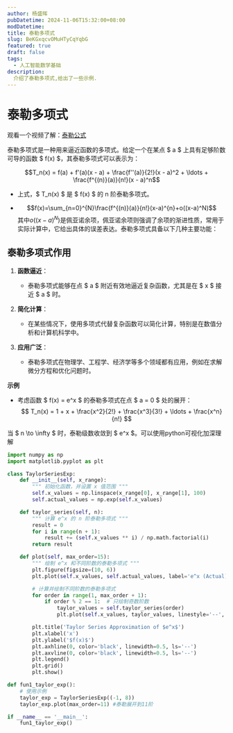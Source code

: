```yaml
---
author: 杨盛晖
pubDatetime: 2024-11-06T15:32:00+08:00
modDatetime: 
title: 泰勒多项式
slug: BeKGxqcvOMuHTyCqYqbG
featured: true
draft: false
tags:
  - 人工智能数学基础
description:
  介绍了泰勒多项式,给出了一些示例.
---
```

# 泰勒多项式

观看一个视频了解：[泰勒公式](https://www.bilibili.com/video/BV1pkxDeqEya/?spm_id_from=333.999.0.0&vd_source=dfdc11f1f47a765503ad9d7cbf293f64)

泰勒多项式是一种用来逼近函数的多项式。给定一个在某点 $ a $ 上具有足够阶数可导的函数 $ f(x) $，其泰勒多项式可以表示为：
  
$$T_n(x) = f(a) + f'(a)(x - a) + \frac{f''(a)}{2!}(x - a)^2 + \ldots + \frac{f^{(n)}(a)}{n!}(x - a)^n$$

- 上式，$ T_n(x) $ 是 $ f(x) $ 的 n 阶泰勒多项式。

- $$f(x)=\sum_{n=0}^{N}\frac{f^{(n)}(a)}{n!}(x-a)^{n}+o((x-a)^N)$$
其中$o((x-a)^N)$是佩亚诺余项，佩亚诺余项则强调了余项的渐进性质，常用于实际计算中，它给出具体的误差表达。泰勒多项式具备以下几种主要功能：

## 泰勒多项式作用

1. **函数逼近**：
   - 泰勒多项式能够在点 $ a $ 附近有效地逼近复杂函数，尤其是在 $ x $ 接近 $ a $ 时。

2. **简化计算**：
   - 在某些情况下，使用多项式代替复杂函数可以简化计算，特别是在数值分析和计算机科学中。

3. **应用广泛**：
   - 泰勒多项式在物理学、工程学、经济学等多个领域都有应用，例如在求解微分方程和优化问题时。

**示例**
- 考虑函数 $ f(x) = e^x $ 的泰勒多项式在点 $ a = 0 $ 处的展开：
    $$
    T_n(x) = 1 + x + \frac{x^2}{2!} + \frac{x^3}{3!} + \ldots + \frac{x^n}{n!}
    $$

当 $ n \to \infty $ 时，泰勒级数收敛到 $ e^x $。可以使用python可视化加深理解

```python
import numpy as np
import matplotlib.pyplot as plt

class TaylorSeriesExp:
    def __init__(self, x_range):
        """ 初始化函数，并设置 x 值范围 """
        self.x_values = np.linspace(x_range[0], x_range[1], 100)
        self.actual_values = np.exp(self.x_values)

    def taylor_series(self, n):
        """ 计算 e^x 的 n 阶泰勒多项式 """
        result = 0
        for i in range(n + 1):
            result += (self.x_values ** i) / np.math.factorial(i)
        return result

    def plot(self, max_order=15):
        """ 绘制 e^x 和不同阶数的泰勒多项式 """
        plt.figure(figsize=(10, 6))
        plt.plot(self.x_values, self.actual_values, label='e^x (Actual)', color='blue')

        # 计算并绘制不同阶数的泰勒多项式
        for order in range(1, max_order + 1):
            if order % 2 == 1:  # 只绘制奇数阶数
                taylor_values = self.taylor_series(order)
                plt.plot(self.x_values, taylor_values, linestyle='--', label=f'{order}th Order Taylor')

        plt.title('Taylor Series Approximation of $e^x$')
        plt.xlabel('x')
        plt.ylabel('$f(x)$')
        plt.axhline(0, color='black', linewidth=0.5, ls='--')
        plt.axvline(0, color='black', linewidth=0.5, ls='--')
        plt.legend()
        plt.grid()
        plt.show()

def fun1_taylor_exp():
    # 使用示例
    taylor_exp = TaylorSeriesExp((-1, 8))
    taylor_exp.plot(max_order=11) #泰勒展开到11阶

if __name__ == '__main__':
    fun1_taylor_exp()
```